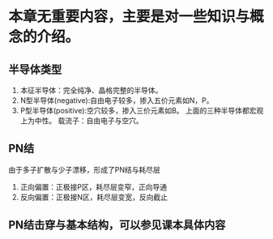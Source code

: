 # 本章无重要内容，主要是对一些知识与概念的介绍。
## 半导体类型
1. 本征半导体：完全纯净、晶格完整的半导体。
2. N型半导体(negative):自由电子较多，掺入五价元素如N，P。
3. P型半导体(positive):空穴较多，掺入三价元素如B。
上面的三种半导体都宏观上为中性。
载流子：自由电子与空穴。

## PN结
由于多子扩散与少子漂移，形成了PN结与耗尽层
1. 正向偏置：正极接P区，耗尽层变窄，正向导通
2. 反向偏置：正极接N区，耗尽层变宽，反向截止

## PN结击穿与基本结构，可以参见课本具体内容
